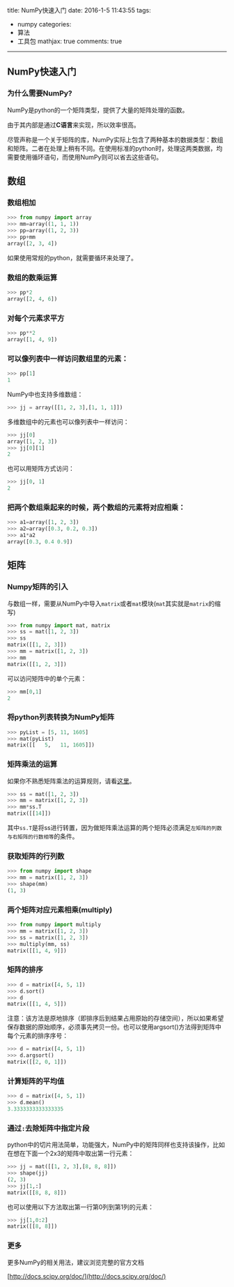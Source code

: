 title: NumPy快速入门
date: 2016-1-5 11:43:55
tags:
  - numpy
categories:
  - 算法
  - 工具包
mathjax: true
comments: true
---

## NumPy快速入门

### 为什么需要NumPy?

NumPy是python的一个矩阵类型，提供了大量的矩阵处理的函数。

由于其内部是通过**C语言**来实现，所以效率很高。

尽管声称是一个关于矩阵的库，NumPy实际上包含了两种基本的数据类型：数组和矩阵。二者在处理上稍有不同。在使用标准的python时，处理这两类数据，均需要使用循环语句，而使用NumPy则可以省去这些语句。

## 数组

### 数组相加

```python
>>> from numpy import array
>>> mm=array((1, 1, 1))
>>> pp=array((1, 2, 3))
>>> pp+mm
array([2, 3, 4])
```

如果使用常规的python，就需要循环来处理了。

### 数组的数乘运算

```python
>>> pp*2
array([2, 4, 6])
```

### 对每个元素求平方

```python
>>> pp**2
array([1, 4, 9])
```

### 可以像列表中一样访问数组里的元素：

```python
>>> pp[1]
1
```

NumPy中也支持多维数组：

```python
>>> jj = array([[1, 2, 3],[1, 1, 1]])
```

多维数组中的元素也可以像列表中一样访问：

```python
>>> jj[0]
array([1, 2, 3])
>>> jj[0][1]
2
```

也可以用矩阵方式访问：

```python
>>> jj[0, 1]
2
```

### 把两个数组乘起来的时候，两个数组的元素将对应相乘：

```python
>>> a1=array([1, 2, 3])
>>> a2=array([0.3, 0.2, 0.3])
>>> a1*a2
array([0.3, 0.4 0.9])
```

## 矩阵

### Numpy矩阵的引入

与数组一样，需要从NumPy中导入`matrix`或者`mat`模块(`mat`其实就是`matrix`的缩写)

```python
>>> from numpy import mat, matrix
>>> ss = mat([1, 2, 3])
>>> ss
matrix([[1, 2, 3]])
>>> mm = matrix([1, 2, 3])
>>> mm
matrix([[1, 2, 3]])
```
可以访问矩阵中的单个元素：

```python
>>> mm[0,1]
2
```

### 将python列表转换为NumPy矩阵

```python
>>> pyList = [5, 11, 1605]
>>> mat(pyList)
matrix([[   5,   11, 1605]]) 
```
### 矩阵乘法的运算

如果你不熟悉矩阵乘法的运算规则，请看[这里](./2015/11/29/线性代数01-矩阵乘法/)。

```python
>>> ss = mat([1, 2, 3])
>>> mm = matrix([1, 2, 3])
>>> mm*ss.T
matrix([[14]])
```

其中`ss.T`是将ss进行转置，因为做矩阵乘法运算的两个矩阵必须满足`左矩阵的列数与右矩阵的行数相等`的条件。

### 获取矩阵的行列数

```python
>>> from numpy import shape
>>> mm = matrix([1, 2, 3])
>>> shape(mm)
(1, 3)
```

### 两个矩阵对应元素相乘(multiply)

```python
>>> from numpy import multiply
>>> mm = matrix([1, 2, 3])
>>> ss = matrix([1, 2, 3])
>>> multiply(mm, ss)
matrix([[1, 4, 9]])
```

### 矩阵的排序

```python
>>> d = matrix([4, 5, 1])
>>> d.sort()
>>> d
matrix([[1, 4, 5]])
```

注意：该方法是原地排序（即排序后到结果占用原始的存储空间），所以如果希望保存数据的原始顺序，必须事先拷贝一份。也可以使用argsort()方法得到矩阵中每个元素的排序序号：

```python
>>> d = matrix([4, 5, 1])
>>> d.argsort()
matrix([[2, 0, 1]])
```

### 计算矩阵的平均值

```python
>>> d = matrix([4, 5, 1])
>>> d.mean()
3.3333333333333335
```

### 通过`:`去除矩阵中指定片段

python中的切片用法简单，功能强大，NumPy中的矩阵同样也支持该操作，比如在想在下面一个2x3的矩阵中取出第一行元素：

```python
>>> jj = mat([[1, 2, 3],[8, 8, 8]])
>>> shape(jj)
(2, 3)
>>> jj[1,:]
matrix([[8, 8, 8]])
```

也可以使用以下方法取出第一行第0列到第1列的元素：

```python
>>> jj[1,0:2]
matrix([[8, 8]])
```

### 更多

更多NumPy的相关用法，建议浏览完整的官方文档

[http://docs.scipy.org/doc/](http://docs.scipy.org/doc/)
